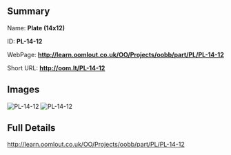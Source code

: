 

## Summary
 
Name: __Plate (14x12)__

ID: __PL-14-12__

WebPage: __http://learn.oomlout.co.uk/OO/Projects/oobb/part/PL/PL-14-12__

Short URL: __http://oom.lt/PL-14-12__


## Images
![PL-14-12](http://oomlout.com/oobb-gen/parts/PL/PL-14-12/PL-14-12_01_420.jpg)
![PL-14-12](http://oomlout.com/oobb-gen/parts/PL/PL-14-12/PL-14-12_420.png)




## Full Details

 http://learn.oomlout.co.uk/OO/Projects/oobb/part/PL/PL-14-12

